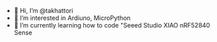 - 👋 Hi, I’m @takhattori
- 👀 I’m interested in Ardiuno, MicroPython
- 🌱 I’m currently learning how to code "Seeed Studio XIAO nRF52840 Sense

<!---
takhattori/takhattori is a ✨ special ✨ repository because its `README.md` (this file) appears on your GitHub profile.
You can click the Preview link to take a look at your changes.
--->
